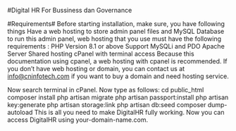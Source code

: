 #Digital HR For Bussiness dan Governance

#Requirements#
Before starting installation, make sure, you have following things
Have a web hosting to store admin panel files and MySQL Database to run this admin panel, web hosting that you use must have the following requirements :
PHP Version 8.1 or above
Support MySQLi and PDO
Apache Server
Shared hosting cPanel with terminal access
Because this documentation using cpanel, a web hosting with cpanel is recommended. If you don’t have web hosting or domain, you can contact us at info@cninfotech.com if you want to buy a domain and need hosting service.

Now search terminal in cPanel.
Now type as follows:
cd public_html
composer install
php artisan migrate
php artisan passport:install
php artisan key:generate
php artisan storage:link
php artisan db:seed
composer dump-autoload
This is all you need to make DigitalHR fully working. Now you can access DigitalHR using your-domain-name.com.
